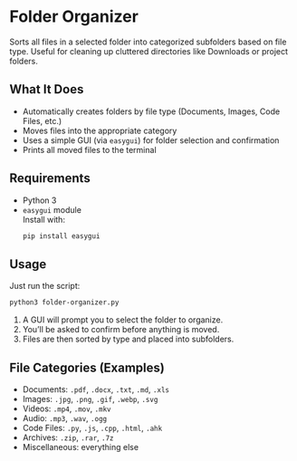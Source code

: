 # Folder Organizer

Sorts all files in a selected folder into categorized subfolders based on file type. Useful for cleaning up cluttered directories like Downloads or project folders.

## What It Does

- Automatically creates folders by file type (Documents, Images, Code Files, etc.)
- Moves files into the appropriate category
- Uses a simple GUI (via `easygui`) for folder selection and confirmation
- Prints all moved files to the terminal

## Requirements

- Python 3
- `easygui` module  
  Install with:  
  ```bash
  pip install easygui
  ```

## Usage

Just run the script:

```bash
python3 folder-organizer.py
```

1. A GUI will prompt you to select the folder to organize.
2. You’ll be asked to confirm before anything is moved.
3. Files are then sorted by type and placed into subfolders.

## File Categories (Examples)

- Documents: `.pdf`, `.docx`, `.txt`, `.md`, `.xls`
- Images: `.jpg`, `.png`, `.gif`, `.webp`, `.svg`
- Videos: `.mp4`, `.mov`, `.mkv`
- Audio: `.mp3`, `.wav`, `.ogg`
- Code Files: `.py`, `.js`, `.cpp`, `.html`, `.ahk`
- Archives: `.zip`, `.rar`, `.7z`
- Miscellaneous: everything else
